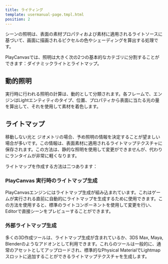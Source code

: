 ```yaml
---
title: ライティング
template: usermanual-page.tmpl.html
position: 2
---
```


シーンの照明は、表面の素材プロパティおよび素材に適用されるライトソースに基づいて、画面に描画されるピクセルの色やシェーディングを算出する処理です。

PlayCanvasでは、照明は大きく次の2つの基本的なカテゴリに分割することができます：ダイナミックライトとライトマップ。

## 動的照明

実行時に行われる照明の計算は、動的として分類されます。各フレームで、エンジンはLightエンティティのタイプ、位置、プロパティから表面に当たる光の量を算出して、それを使用して素材を着色します。

## ライトマップ

移動しない光と ジオメトリの場合、予め照明の情報を決定することが望ましい場合が多いです。この情報は、表面素材に適用されるライトマップテクスチャに保存されます。この方法は、静的な照明を使用して変更ができませんが、代わりにランタイムが非常に軽くなります。

ライトマップを作成する方法は二つあります：

### PlayCanvas 実行時のライトマップ生成

PlayCanvasエンジンにはライトマップ生成が組み込まれています。これはゲームが実行される直前に自動的にライトマップを生成するために使用できます。この方法を使用すると、標準のライトコンポーネントを使用して変更を行い、Editorで直接シーンをプレビューすることができます。

### 外部ライトマップ生成

多くの3D作成ツールは、ライトマップ生成が含まれているか、3DS Max, Maya,  Blenderのようなアドオンとして利用できます。これらのツールは一般的に、通常のアセットとしてアップロードされ、標準的なPhysical MaterialでLightmapスロットに追加することができるライトマップテクスチャを生成します。

